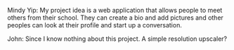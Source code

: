 

Mindy Yip: My project idea is a web application that allows people to meet others from their school. They can create a bio and add pictures and other peoples can look at their profile and start up a conversation.


John: Since I know nothing about this project. A simple resolution upscaler?
